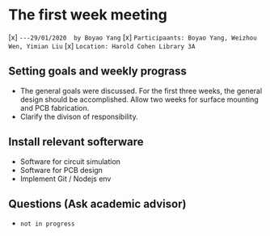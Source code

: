 # The first week meeting
[x] `---29/01/2020  by Boyao Yang`
[x] `Participaants: Boyao Yang, Weizhou Wen, Yimian Liu`
[x] `Location: Harold Cohen Library 3A`

## Setting goals and weekly prograss
- The general goals were discussed. For the first three weeks, the general design should be accomplished. Allow two weeks for surface mounting and PCB fabrication.
- Clarify the divison of responsibility.

## Install relevant softerware
- Software for circuit simulation
- Software for PCB design
- Implement Git / Nodejs env

## Questions (Ask academic advisor)
 - `not in progress`

